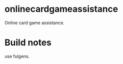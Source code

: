 onlinecardgameassistance
========================

Online card game assistance.

Build notes
===========

use fulgens.
